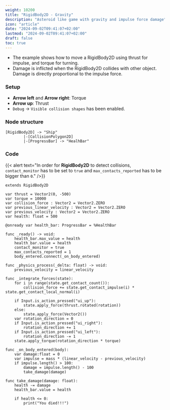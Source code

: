 ```yaml
---
weight: 10200
title: "RigidBody2D - Gravity"
description: "Asteroid like game with gravity and impulse force damage"
icon: "article"
date: "2024-09-02T09:41:07+02:00"
lastmod: "2024-09-02T09:41:07+02:00"
draft: false
toc: true
---
```


- The example shows how to move a RigidBody2D using thrust for impulse, and torque for turning.
- Damage is inflicted when the RigidBody2D collides with other object. Damage is directly proportional to the impulse force.

### Setup
- **Arrow left** and **Arrow right**: Torque
- **Arrow up**: Thrust
- `Debug` -> `Visible collision shapes` has been enabled.

### Node structure

```
[RigidBody2D] -> "Ship"
		|-[CollisionPolygon2D]
		|-[ProgressBar] -> "HealhBar"
```

### Code

{{< alert text="In order for **RigidBody2D** to detect collisions, `contact_monitor` has to be set to `true` and `max_contacts_reported` has to be bigger than `0`." />}}


```gdscript
extends RigidBody2D

var thrust = Vector2(0, -500)
var torque = 10000
var collision_force : Vector2 = Vector2.ZERO
var previous_linear_velocity : Vector2 = Vector2.ZERO
var previous_velocity : Vector2 = Vector2.ZERO
var health: float = 500

@onready var health_bar: ProgressBar = %HealthBar

func _ready() -> void:
	health_bar.max_value = health
	health_bar.value = health
	contact_monitor = true
	max_contacts_reported = 1
	body_entered.connect(_on_body_entered)

func _physics_process(_delta: float) -> void:
	previous_velocity = linear_velocity
	
func _integrate_forces(state):
	for i in range(state.get_contact_count()):
		collision_force += state.get_contact_impulse(i) * state.get_contact_local_normal(i)

	if Input.is_action_pressed("ui_up"):
		state.apply_force(thrust.rotated(rotation))
	else:
		state.apply_force(Vector2())
	var rotation_direction = 0
	if Input.is_action_pressed("ui_right"):
		rotation_direction += 1
	if Input.is_action_pressed("ui_left"):
		rotation_direction -= 1
	state.apply_torque(rotation_direction * torque)
	
func _on_body_entered(body):
	var damage:float = 0
	var impulse = mass * (linear_velocity - previous_velocity)
	if impulse.length() > 100:
		damage = impulse.length() - 100
		take_damage(damage)
		
func take_damage(damage: float):
	health -= damage
	health_bar.value = health

	if health <= 0:
		print("You died!!!")
		
```
